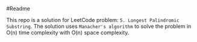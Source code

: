#Readme

This repo is a solution for LeetCode problem: ```5. Longest Palindromic Substring```. The solution uses ```Manacher's algorithm``` to solve the problem in O(n) time complexity with O(n) space complexity.